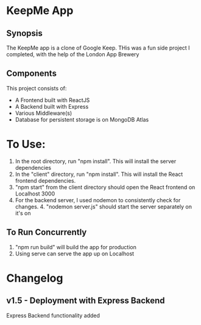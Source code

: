 # KeepMe App
## Synopsis
The KeepMe app is a clone of Google Keep.  THis was a fun side project I completed, with the help of
the London App Brewery

## Components
This project consists of:
* A Frontend built with ReactJS
* A Backend built with Express
* Various Middleware(s)
* Database for persistent storage is on MongoDB Atlas

# To Use:
1. In the root directory, run "npm install".  This will install the server dependencies
2. In the "client" directory, run "npm install".  This will install the React frontend dependencies.
3. "npm start" from the client directory should open the React frontend on Localhost 3000
4. For the backend server, I used nodemon to consistently check for changes.
    4. "nodemon server.js" should start the server separately on it's on
## To Run Concurrently
1. "npm run build" will build the app for production
2. Using serve can serve the app up on Localhost

# Changelog
## v1.5 - Deployment with Express Backend
Express Backend functionality added